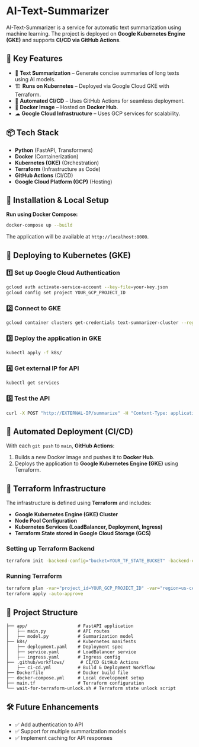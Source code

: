 # AI-Text-Summarizer

AI-Text-Summarizer is a service for automatic text summarization using machine learning. The project is deployed on **Google Kubernetes Engine (GKE)** and supports **CI/CD via GitHub Actions**.

## 🚀 Key Features
- 📖 **Text Summarization** – Generate concise summaries of long texts using AI models.
- 🏗 **Runs on Kubernetes** – Deployed via Google Cloud GKE with Terraform.
- 🔄 **Automated CI/CD** – Uses GitHub Actions for seamless deployment.
- 🐳 **Docker Image** – Hosted on **Docker Hub**.
- ☁ **Google Cloud Infrastructure** – Uses GCP services for scalability.

## 📦 Tech Stack
- **Python** (FastAPI, Transformers)
- **Docker** (Containerization)
- **Kubernetes (GKE)** (Orchestration)
- **Terraform** (Infrastructure as Code)
- **GitHub Actions** (CI/CD)
- **Google Cloud Platform (GCP)** (Hosting)

## 📂 Installation & Local Setup

**Run using Docker Compose:**
```bash
docker-compose up --build
```
The application will be available at `http://localhost:8000`.

## 🚀 Deploying to Kubernetes (GKE)

### 1️⃣ Set up Google Cloud Authentication
```bash
gcloud auth activate-service-account --key-file=your-key.json
gcloud config set project YOUR_GCP_PROJECT_ID
```

### 2️⃣ Connect to GKE
```bash
gcloud container clusters get-credentials text-summarizer-cluster --region us-central1
```

### 3️⃣ Deploy the application in GKE
```bash
kubectl apply -f k8s/
```

### 4️⃣ Get external IP for API
```bash
kubectl get services
```

### 5️⃣ Test the API
```bash
curl -X POST "http://EXTERNAL-IP/summarize" -H "Content-Type: application/json" -d '{"text": "Test text"}'
```

## 🔄 Automated Deployment (CI/CD)
With each `git push` to `main`, **GitHub Actions**:
1. Builds a new Docker image and pushes it to **Docker Hub**.
2. Deploys the application to **Google Kubernetes Engine (GKE)** using Terraform.

## 📜 Terraform Infrastructure

The infrastructure is defined using **Terraform** and includes:
- **Google Kubernetes Engine (GKE) Cluster**
- **Node Pool Configuration**
- **Kubernetes Services (LoadBalancer, Deployment, Ingress)**
- **Terraform State stored in Google Cloud Storage (GCS)**

### Setting up Terraform Backend
```bash
terraform init -backend-config="bucket=YOUR_TF_STATE_BUCKET" -backend-config="prefix=terraform/state"
```

### Running Terraform
```bash
terraform plan -var="project_id=YOUR_GCP_PROJECT_ID" -var="region=us-central1"
terraform apply -auto-approve
```

## 📜 Project Structure
```
├── app/                   # FastAPI application
│   ├── main.py            # API routes
│   ├── model.py           # Summarization model
├── k8s/                   # Kubernetes manifests
│   ├── deployment.yaml    # Deployment spec
│   ├── service.yaml       # LoadBalancer service
│   ├── ingress.yaml       # Ingress config
├── .github/workflows/      # CI/CD GitHub Actions
│   ├── ci-cd.yml          # Build & Deployment Workflow
├── Dockerfile             # Docker build file
├── docker-compose.yml     # Local development setup
├── main.tf                # Terraform configuration
└── wait-for-terraform-unlock.sh # Terraform state unlock script
```

## 🛠 Future Enhancements
- ✅ Add authentication to API
- ✅ Support for multiple summarization models
- ✅ Implement caching for API responses

